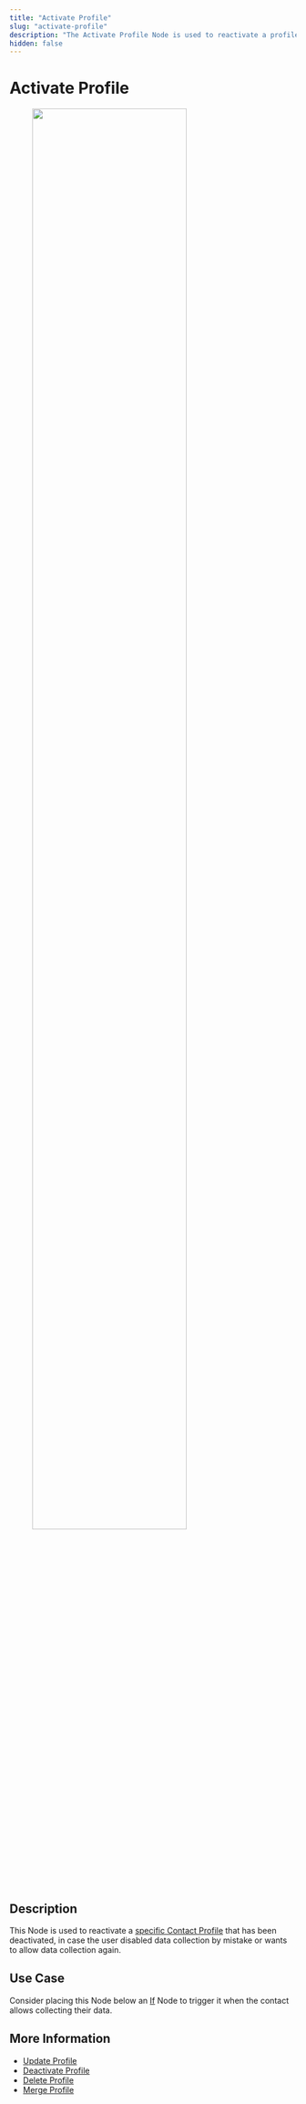 ```yaml
---
title: "Activate Profile" 
slug: "activate-profile"
description: "The Activate Profile Node is used to reactivate a profile that has been deactivated, in case the user disabled data collection by mistake or wants to allow data collection again."
hidden: false 
---
```

# Activate Profile

<figure>
  <img class="image-center" src="../../../../../_assets/ai/build/node-reference/analytics/activate-profile.png" width="80%" />
</figure>

## Description

This Node is used to reactivate a [specific Contact Profile](../../../analyze/contact-profiles.md#view-a-contact-profile) that has been deactivated, in case the user disabled data collection by mistake or wants to allow data collection again.

## Use Case

Consider placing this Node below an [If](../logic/if.md) Node to trigger it when the contact allows collecting their data.

## More Information

- [Update Profile](update-profile.md)
- [Deactivate Profile](deactivate-profile.md)
- [Delete Profile](delete-profile.md)
- [Merge Profile](merge-profile.md)
